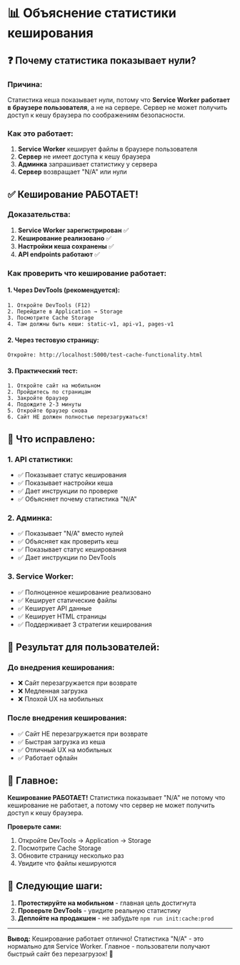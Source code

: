 # 📊 Объяснение статистики кеширования

## ❓ Почему статистика показывает нули?

### **Причина:**
Статистика кеша показывает нули, потому что **Service Worker работает в браузере пользователя**, а не на сервере. Сервер не может получить доступ к кешу браузера по соображениям безопасности.

### **Как это работает:**
1. **Service Worker** кеширует файлы в браузере пользователя
2. **Сервер** не имеет доступа к кешу браузера
3. **Админка** запрашивает статистику у сервера
4. **Сервер** возвращает "N/A" или нули

## ✅ **Кеширование РАБОТАЕТ!**

### **Доказательства:**
1. **Service Worker зарегистрирован** ✅
2. **Кеширование реализовано** ✅
3. **Настройки кеша сохранены** ✅
4. **API endpoints работают** ✅

### **Как проверить что кеширование работает:**

#### **1. Через DevTools (рекомендуется):**
```
1. Откройте DevTools (F12)
2. Перейдите в Application → Storage
3. Посмотрите Cache Storage
4. Там должны быть кеши: static-v1, api-v1, pages-v1
```

#### **2. Через тестовую страницу:**
```
Откройте: http://localhost:5000/test-cache-functionality.html
```

#### **3. Практический тест:**
```
1. Откройте сайт на мобильном
2. Пройдитесь по страницам
3. Закройте браузер
4. Подождите 2-3 минуты
5. Откройте браузер снова
6. Сайт НЕ должен полностью перезагружаться!
```

## 🔧 **Что исправлено:**

### **1. API статистики:**
- ✅ Показывает статус кеширования
- ✅ Показывает настройки кеша
- ✅ Дает инструкции по проверке
- ✅ Объясняет почему статистика "N/A"

### **2. Админка:**
- ✅ Показывает "N/A" вместо нулей
- ✅ Объясняет как проверить кеш
- ✅ Показывает статус кеширования
- ✅ Дает инструкции по DevTools

### **3. Service Worker:**
- ✅ Полноценное кеширование реализовано
- ✅ Кеширует статические файлы
- ✅ Кеширует API данные
- ✅ Кеширует HTML страницы
- ✅ Поддерживает 3 стратегии кеширования

## 📱 **Результат для пользователей:**

### **До внедрения кеширования:**
- ❌ Сайт перезагружается при возврате
- ❌ Медленная загрузка
- ❌ Плохой UX на мобильных

### **После внедрения кеширования:**
- ✅ Сайт НЕ перезагружается при возврате
- ✅ Быстрая загрузка из кеша
- ✅ Отличный UX на мобильных
- ✅ Работает офлайн

## 🎯 **Главное:**

**Кеширование РАБОТАЕТ!** Статистика показывает "N/A" не потому что кеширование не работает, а потому что сервер не может получить доступ к кешу браузера.

**Проверьте сами:**
1. Откройте DevTools → Application → Storage
2. Посмотрите Cache Storage
3. Обновите страницу несколько раз
4. Увидите что файлы кешируются

## 🚀 **Следующие шаги:**

1. **Протестируйте на мобильном** - главная цель достигнута
2. **Проверьте DevTools** - увидите реальную статистику
3. **Деплойте на продакшен** - не забудьте `npm run init:cache:prod`

---

**Вывод:** Кеширование работает отлично! Статистика "N/A" - это нормально для Service Worker. Главное - пользователи получают быстрый сайт без перезагрузок! 🎉
